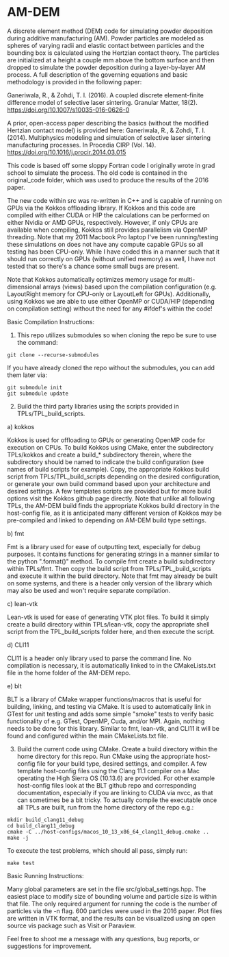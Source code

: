 # AM-DEM

A discrete element method (DEM) code for simulating powder deposition during additive manufacturing (AM).
Powder particles are modeled as spheres of varying radii and elastic contact between particles and the
bounding box is calculated using the Hertzian contact theory. The particles are initialized at a 
height a couple mm above the bottom surface and then dropped to simulate the powder deposition during a
layer-by-layer AM process. A full description of the governing equations and basic methodology is provided 
in the following paper:

Ganeriwala, R., & Zohdi, T. I. (2016). A coupled discrete element-finite difference model of selective 
laser sintering. Granular Matter, 18(2). https://doi.org/10.1007/s10035-016-0626-0

A prior, open-access paper describing the basics (without the modified Hertzian contact model) is provided 
here:
Ganeriwala, R., & Zohdi, T. I. (2014). Multiphysics modeling and simulation of selective laser sintering 
manufacturing processes. In Procedia CIRP (Vol. 14). https://doi.org/10.1016/j.procir.2014.03.015

This code is based off some sloppy Fortran code I originally wrote in grad school to simulate the process.
The old code is contained in the original\_code folder, which was used to produce the results of the
2016 paper.

The new code within src was re-written in C++ and is capable of running on GPUs via the Kokkos offloading
library.  If Kokkos and this code are compiled with either CUDA or HIP the calculations can be performed
on either Nvidia or AMD GPUs, respectively.  However, if only CPUs are available when compiling, 
Kokkos still provides parallelism via OpenMP threading.  Note that my 2011 Macbook Pro laptop I've been 
running/testing these simulations on does not have any compute capable GPUs so all testing has been CPU-only. 
While I have coded this in a manner such that it should run correctly on GPUs (without unified memory)
as well, I have not tested that so there's a chance some small bugs are present.

Note that Kokkos automatically optimizes memory usage for multi-dimensional arrays (views) based upon the 
compilation configuration (e.g. LayoutRight memory for CPU-only or LayoutLeft for GPUs).  Additionally, using
Kokkos we are able to use either OpenMP or CUDA/HIP (depending on compilation setting) without the need for
any #ifdef's within the code!



Basic Compilation Instructions:

1) This repo utilizes submodules so when cloning the repo be sure to use the command:
```
git clone --recurse-submodules
```

If you have already cloned the repo without the submodules, you can add them later via: 
``` 
git submodule init
git submodule update
```


2) Build the third party libraries using the scripts provided in TPLs/TPL\_build\_scripts.

a) kokkos

Kokkos is used for offloading to GPUs or generating OpenMP code for execution on CPUs. To build Kokkos
using CMake, enter the subdirectory TPLs/kokkos and create a build_\* subdirectory therein, where
the subdirectory should be named to indicate the build configuration (see names of build scripts for
example). Copy, the appropriate Kokkos build script from TPLs/TPL\_build\_scripts depending on the 
desired configuration, or generate your own build command based upon your architecture and desired
settings. A few templates scripts are provided but for more build options visit the Kokkos github 
page directly. Note that unlike all following TPLs, the AM-DEM build finds the appropriate Kokkos
build directory in the host-config file, as it is anticipated many different version of Kokkos may be
pre-compiled and linked to depending on AM-DEM build type settings.

b) fmt

Fmt is a library used for ease of outputting text, especially for debug purposes. It contains functions
for generating strings in a manner similar to the python ".format()" method. To compile fmt create
a build subdirectory within TPLs/fmt. Then copy the build script from TPLs/TPL\_build\_scripts and execute
it within the build directory. Note that fmt may already be built on some systems, and there is a header
only version of the library which may also be used and won't require separate compilation.

c) lean-vtk

Lean-vtk is used for ease of generating VTK plot files. To build it simply create a build directory
within TPLs/lean-vtk, copy the appropriate shell script from the TPL\_build\_scripts folder here, and
then execute the script.

d) CLI11
     
CLI11 is a header only library used to parse the command line. No compilation is necessary, it is 
automatically linked to in the CMakeLists.txt file in the home folder of the AM-DEM repo.

e) blt

BLT is a library of CMake wrapper functions/macros that is useful for building, linking, and testing via
CMake. It is used to automatically link in GTest for unit testing and adds some simple "smoke" tests
to verify basic functionality of e.g. GTest, OpenMP, Cuda, and/or MPI. Again, nothing needs to be done 
for this library. Similar to fmt, lean-vtk, and CLI11 it will be found and configured within the main 
CMakeLists.txt file.


3) Build the current code using CMake. Create a build directory within the home directory for this repo. Run
CMake using the appropriate host-config file for your build type, desired settings, and compiler.
A few template host-config files using the Clang 11.1 compiler on a Mac operating the High Sierra OS 
(10.13.6) are provided. For other example host-config files look at the BLT github repo and corresponding
documentation, especially if you are linking to CUDA via nvcc, as that can sometimes be a bit tricky.
To actually compile the executable once all TPLs are built, run from the home directory of the repo e.g.:
```
mkdir build_clang11_debug
cd build_clang11_debug
cmake -C ../host-configs/macos_10_13_x86_64_clang11_debug.cmake ..
make -j
```

To execute the test problems, which should all pass, simply run:
```
make test
```

   

Basic Running Instructions:

Many global parameters are set in the file src/global\_settings.hpp.  The easiest place to modify size of 
bounding volume and particle size is within that file.  The only required argument for running the code is 
the number of particles via the -n flag.  600 particles were used in the 2016 paper.  Plot files are written 
in VTK format, and the results can be visualized using an open source vis package such as Visit or Paraview.



Feel free to shoot me a message with any questions, bug reports, or suggestions for improvement.

